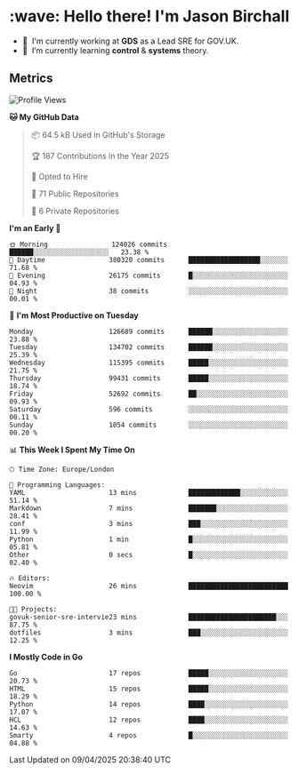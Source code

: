 <h1 align="left" id="jason-title">:wave: Hello there! I'm Jason Birchall</h1>

- :office: &nbsp;I'm currently working at **GDS** as a Lead SRE for GOV.UK.
- :seedling: &nbsp;I’m currently learning **control** & **systems** theory.

<h2>Metrics</h2>

<!--START_SECTION:waka-->
![Profile Views](http://img.shields.io/badge/Profile%20Views-0-blue)

**🐱 My GitHub Data** 

> 📦 64.5 kB Used in GitHub's Storage 
 > 
> 🏆 187 Contributions in the Year 2025
 > 
> 💼 Opted to Hire
 > 
> 📜 71 Public Repositories 
 > 
> 🔑 6 Private Repositories 
 > 
**I'm an Early 🐤** 

```text
🌞 Morning                124026 commits      ██████░░░░░░░░░░░░░░░░░░░   23.38 % 
🌆 Daytime                380320 commits      ██████████████████░░░░░░░   71.68 % 
🌃 Evening                26175 commits       █░░░░░░░░░░░░░░░░░░░░░░░░   04.93 % 
🌙 Night                  38 commits          ░░░░░░░░░░░░░░░░░░░░░░░░░   00.01 % 
```
📅 **I'm Most Productive on Tuesday** 

```text
Monday                   126689 commits      ██████░░░░░░░░░░░░░░░░░░░   23.88 % 
Tuesday                  134702 commits      ██████░░░░░░░░░░░░░░░░░░░   25.39 % 
Wednesday                115395 commits      █████░░░░░░░░░░░░░░░░░░░░   21.75 % 
Thursday                 99431 commits       █████░░░░░░░░░░░░░░░░░░░░   18.74 % 
Friday                   52692 commits       ██░░░░░░░░░░░░░░░░░░░░░░░   09.93 % 
Saturday                 596 commits         ░░░░░░░░░░░░░░░░░░░░░░░░░   00.11 % 
Sunday                   1054 commits        ░░░░░░░░░░░░░░░░░░░░░░░░░   00.20 % 
```


📊 **This Week I Spent My Time On** 

```text
🕑︎ Time Zone: Europe/London

💬 Programming Languages: 
YAML                     13 mins             █████████████░░░░░░░░░░░░   51.14 % 
Markdown                 7 mins              ███████░░░░░░░░░░░░░░░░░░   28.41 % 
conf                     3 mins              ███░░░░░░░░░░░░░░░░░░░░░░   11.99 % 
Python                   1 min               █░░░░░░░░░░░░░░░░░░░░░░░░   05.81 % 
Other                    0 secs              █░░░░░░░░░░░░░░░░░░░░░░░░   02.40 % 

🔥 Editors: 
Neovim                   26 mins             █████████████████████████   100.00 % 

🐱‍💻 Projects: 
govuk-senior-sre-intervie23 mins             ██████████████████████░░░   87.75 % 
dotfiles                 3 mins              ███░░░░░░░░░░░░░░░░░░░░░░   12.25 % 
```

**I Mostly Code in Go** 

```text
Go                       17 repos            █████░░░░░░░░░░░░░░░░░░░░   20.73 % 
HTML                     15 repos            █████░░░░░░░░░░░░░░░░░░░░   18.29 % 
Python                   14 repos            ████░░░░░░░░░░░░░░░░░░░░░   17.07 % 
HCL                      12 repos            ████░░░░░░░░░░░░░░░░░░░░░   14.63 % 
Smarty                   4 repos             █░░░░░░░░░░░░░░░░░░░░░░░░   04.88 % 
```




 Last Updated on 09/04/2025 20:38:40 UTC
<!--END_SECTION:waka-->

<!-- links -->

[issues page]: https://github.com/jasonBirchall/jasonBirchall/issues "jasonBirchall/issues"
